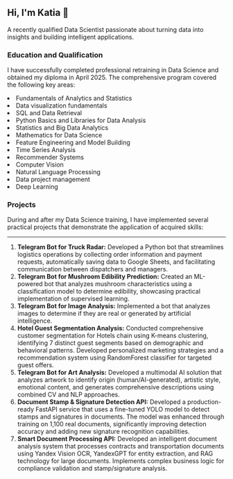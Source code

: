 ## Hi, I'm Katia 👋
A recently qualified Data Scientist passionate about turning data into insights and building intelligent applications.

### Education and Qualification

I have successfully completed professional retraining in Data Science and obtained my diploma in April 2025. The comprehensive program covered the following key areas:

<li> Fundamentals of Analytics and Statistics
<li> Data visualization fundamentals
<li> SQL and Data Retrieval
<li> Python Basics and Libraries for Data Analysis
<li> Statistics and Big Data Analytics
<li> Mathematics for Data Science
<li> Feature Engineering and Model Building
<li> Time Series Analysis
<li> Recommender Systems
<li> Computer Vision
<li> Natural Language Processing
<li> Data project management
<li> Deep Learning</li>

### Projects
During and after my Data Science training, I have implemented several practical projects that demonstrate the application of acquired skills:
***
1. <b> Telegram Bot for Truck Radar:</b> Developed a Python bot that streamlines logistics operations by collecting order information and payment requests, automatically saving data to Google Sheets, and facilitating communication between dispatchers and managers.
2. <b>Telegram Bot for Mushroom Edibility Prediction:</b>
Created an ML-powered bot that analyzes mushroom characteristics using a classification model to determine edibility, showcasing practical implementation of supervised learning.
3. <b>Telegram Bot for Image Analysis:</b>
Implemented a bot that analyzes images to determine if they are real or generated by artificial intelligence.
4. <b>Hotel Guest Segmentation Analysis:</b>
Conducted comprehensive customer segmentation for Hotels chain using K-means clustering, identifying 7 distinct guest segments based on demographic and behavioral patterns. Developed personalized marketing strategies and a recommendation system using RandomForest classifier for targeted guest offers.
5. <b>Telegram Bot for Art Analysis:</b>
Developed a multimodal AI solution that analyzes artwork to identify origin (human/AI-generated), artistic style, emotional content, and generates comprehensive descriptions using combined CV and NLP approaches.
6. <b>Document Stamp & Signature Detection API:</b>
Developed a production-ready FastAPI service that uses a fine-tuned YOLO model to detect stamps and signatures in documents. The model was enhanced through training on 1,100 real documents, significantly improving detection accuracy and adding new signature recognition capabilities.
7. <b>Smart Document Processing API:</b>
Developed an intelligent document analysis system that processes contracts and transportation documents using Yandex Vision OCR, YandexGPT for entity extraction, and RAG technology for large documents. Implements complex business logic for compliance validation and stamp/signature analysis.
<!--
**fominos/fominos** is a ✨ _special_ ✨ repository because its `README.md` (this file) appears on your GitHub profile.

Here are some ideas to get you started:

- 🔭 I’m currently working on ...
- 🌱 I’m currently learning ...
- 👯 I’m looking to collaborate on ...
- 🤔 I’m looking for help with ...
- 💬 Ask me about ...
- 📫 How to reach me: ...
- 😄 Pronouns: ...
- ⚡ Fun fact: ...
-->
